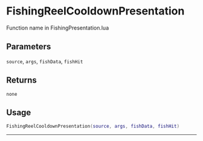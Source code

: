 # FishingReelCooldownPresentation
Function name in FishingPresentation.lua
## Parameters
`source`, `args`, `fishData`, `fishHit`
## Returns
`none`
## Usage
```lua
FishingReelCooldownPresentation(source, args, fishData, fishHit)
```
---
